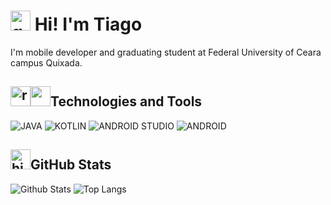 # <img src="https://em-content.zobj.net/source/microsoft-teams/337/grinning-face_1f600.png" alt="grinning face" width="32px" height="32px"> Hi! I'm Tiago

I'm mobile developer and graduating student at Federal University of Ceara campus Quixada.

## <img class="icon" src="https://em-content.zobj.net/source/microsoft-teams/337/rocket_1f680.png" alt="rocket" width="32px" height="32px"><img class="icon" src="https://em-content.zobj.net/source/microsoft-teams/337/laptop_1f4bb.png" width="32px" height="32px">Technologies and Tools

![JAVA](https://img.shields.io/badge/Java-ED8B00?style=for-the-badge&logo=openjdk&logoColor=white)
![KOTLIN](https://img.shields.io/badge/Kotlin-0095D5?&style=for-the-badge&logo=kotlin&logoColor=white)
![ANDROID STUDIO](https://img.shields.io/badge/Android_Studio-3DDC84?style=for-the-badge&logo=android-studio&logoColor=white)
![ANDROID](https://img.shields.io/badge/Android-3DDC84?style=for-the-badge&logo=android&logoColor=white)

<h2><img class="icon" src="https://em-content.zobj.net/source/microsoft-teams/337/high-voltage_26a1.png" alt="high voltage" width="32px" height="32px">GitHub Stats</h2>

![Github Stats](https://github-readme-stats.vercel.app/api?username=tiagors09&show_icons=true&count_private=true&show_icons=true&include_all_commits=true)
![Top Langs](https://github-readme-stats.vercel.app/api/top-langs/?username=tiagors09&hide=TeX&layout=compact)
